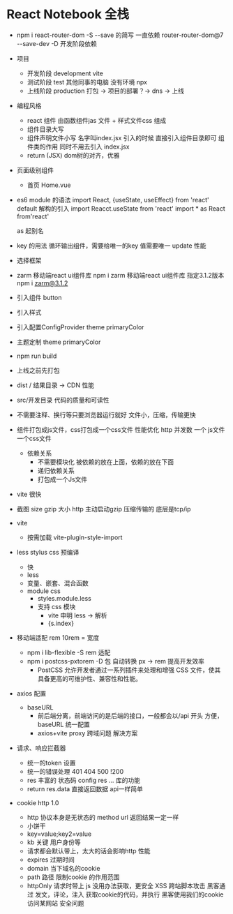 # React Notebook 全栈

- npm i react-router-dom -S
  --save 的简写 一直依赖 router-router-dom@7
  --save-dev -D 开发阶段依赖
- 项目 
  - 开发阶段 development vite
  - 测试阶段 test 其他同事的电脑 没有环境 npx
  - 上线阶段 production  打包  -> 项目的部署？-> dns -> 上线
- 编程风格
  - react 组件 由函数组件jas 文件 + 样式文件css 组成
   - 组件目录大写 
   - 组件声明文件小写 名字叫index.jsx
   引入的时候 直接引入组件目录即可 组件类的作用 同时不用去引入 index.jsx
  - return (JSX) dom树的对齐，优雅
  
- 页面级别组件
  - 首页
    Home.vue
- es6 module 的语法
  import React, {useState, useEffect} from 'react'
  default 解构的引入 
  import Reacct.useState from 'react'
  import * as React from'react'

  as 起别名
- key 的用法
  循环输出组件，需要给唯一的key  值需要唯一
  update 性能

- 选择框架 
 - zarm 移动端react ui组件库
  npm i zarm 移动端react ui组件库
  指定3.1.2版本 npm i zarm@3.1.2
 - 引入组件 button
 - 引入样式
 - 引入配置ConfigProvider theme primaryColor
 - 主题定制 theme primaryColor 
- npm run build
 - 上线之前先打包
 - dist / 结果目录 -> CDN
   性能 
  - src/开发目录
    代码的质量和可读性
  - 不需要注释、换行等只要浏览器运行就好
    文件小，压缩，传输更快
  - 组件打包成js文件，css打包成一个css文件
    性能优化  http 并发数 一个 js文件 一个css文件
    - 依赖关系 
      - 不需要模块化
        被依赖的放在上面，依赖的放在下面
      - 递归依赖关系
      - 打包成一个Js文件
  - vite 很快
  - 截图
    size gzip 大小 http 主动启动gzip 压缩传输的
    底层是tcp/ip
    
- vite 
  - 按需加载 vite-plugin-style-import 
  
- less stylus css 预编译 
  - 快
  - less 
  - 变量、嵌套、混合函数
  - module css
    - styles.module.less
    - 支持 css 模块
      - vite 申明 less -> 解析
      - {s.index} 

- 移动端适配 
  rem  10rem = 宽度
  - npm i lib-flexible -S   rem 适配
  - npm i postcss-pxtorem -D  包 自动转换 px -> rem 提高开发效率
    - PostCSS 允许开发者通过一系列插件来处理和增强 CSS 文件，使其具备更高的可维护性、兼容性和性能。
  
- axios 配置 
  - baseURL 
    - 前后端分离，前端访问的是后端的接口，一般都会以/api 开头
    方便，baseURL 统一配置
    - axios+vite proxy
      跨域问题 解决方案
- 请求、响应拦截器
  - 统一的token 设置
  - 统一的错误处理 401 404 500 !200
  - res 丰富的 状态码 config res ... 库的功能
  - return res.data 直接返回数据 api一样简单 
- cookie http 1.0
  - http 协议本身是无状态的 method url 返回结果一定一样
  - 小饼干
  - key=value;key2=value
  - kb 关键 用户身份等
  - 请求都会默认带上，太大的话会影响http 性能
  - expires 过期时间
  - domain 当下域名的cookie 
  - path 路径 限制cookie 的作用范围
  - httpOnly 请求时带上 js 没用办法获取，更安全
     XSS 跨站脚本攻击 黑客通过 发文，评论，注入 获取cookie的代码，并执行 黑客使用我们的cookie 访问某网站 安全问题
  <script> < &lt; &gt; >
  - secure 安全的 只有https 协议才会带上
## 业务开发
- NavBar组件
  - components 公共组件
  - zarm TabBar TabBar.Item
    activeKey itemKey
  - change setActiveKey
  - icon 
    - iconfont 定制
  - showNavBar 
    - 默认是false,路由切换showNavBar true
    - 伪代码 当业务复杂或不太熟悉时可用 useLocation 拿到当前的路由，解构出路径 pathname
    - useEffect 监听 路由变化
- react hooks ?
  - useState 响应式
  - useEffect 生命周期 副作用
    - memo 缓存组件
  - useMemo 缓存计算结果
  - useCallback 缓存函数
  - useContext 跨组件通信
  - react-router-dom useNavigate useLocation
  - 函数式编程思想 use hooks 很方便的作用
- react-router-dom
  BrowserRouter HashRouter
  Router Routes Route 组件
  useNavigate useLocation 属于路由， 路由改变 更新
  useEffect 依赖 观察路由变化

- CustomIcon 的组件
  Icon.createFromIconfont
  
- react-router-dom
  userNavigate hook
  navigateTo('/user')
  必须放在router 组件下面
- 单页应用 SPA single page application 看过去像一个页面，移动端
  - 单页面应用 只有一个html 页面，所有的内容都在一个页面上
  - 传统的a 标签 刷新页面 服务器重新渲染，所有的html，白屏 慢 体验不好
  - vue/react 优化体验
    - 不能白屏 不要去刷新整个页面 NavBar 
    - HashRouter / HistoryRouter 支持 hashChange pushState
      不用 a 标签 由router 统一管理
    - Router router-view 一副牌 看到最上面一张 

- react props 类型的约束 
  - prop-types 
  - 函数组件对象 propTypes 属性
  - PropTypes.bool

- css
  - react module css
  - less
    嵌套
    &
    :global 
  - iconfont 性能优化
  - line-gradient 线性渐变 代替图片 性能更好
  - pxtorem 
  - 
- 功能需求分析
  - 登录、注册切换功能
   - 切换下面的表单 useState type login/register
   - onClick 切换 type 
   - type active 
   - useEffect + useLocation  url / logi /register  


- 项目用了哪些包？
  - classnames 动态类名的逻辑安排
  
- 记账产品
 - 账单首页
  - 时间和类型 查询
  - 账单列表
- 可视化账单 数据
  echarts 图标展示
- CRUD 用户 账单
 - jwt
 - 跨域
 - 文件上传
- 我的

## 用户页面的静态开发
 - 行内样式
 {{"":""}}
 - nth-of-type 会根据元素的类型进行计数
 - align-slef baseline 主轴是纵向的， 对其子元素的宽度

 - react 和 vue slot 和 props.children 区别
   - 以modal 组件为例的 通用组件 万达 负责招商
   - 需要强大的定制性 入驻
     title footer props string | JSX 传入  
   - content 表单 | JSX .... slot (插槽，具名插槽)
## AI 特性
   - prompt 提效的模版
   假如你是前端工程师 使用react + javascript 技术栈， 请根据上图分析功能模块和交互细节 给出要开发的功能点， 难点 和预计需要的开发时间。 只需要开发前端， 后端不需要考虑。

## 首页 静态开发
- 先想清楚、再动手 ai
  了解需求的prompt 模板
  
- 用户的账单列表
  - 所有，按时间排序 倒序 分页
  - 按类型查询(支出 | 收入)
  - 按月份查询
- 整个页面的统计 响应式
- 按日期分组
  列表 细节 并进行支出和收入的统计
- 交互
   - 类型的弹出
   - 日期的弹出
   - 新增支出的弹出
- 开发时间?
- list 列表业务
   - 比较复杂 两重循环
   - 按日期分组 数据设计比较复杂
   - 设计稿， prompt ai 来拿假数据 给他一个例子：
   假如你是一个前端工程师，请基于const [list, setList] = useState([
    {
      bills: [
        {
          amount: "25.00",
          date: "1740398609507",
          id: 911,
          pay_tye: 1,
          remark: "",
          type_id: 1,
          type_name: "餐饮"
        }
      ],
      date: '2025-02-24'
    }
  ]) 数据格式， 根据上传图片，帮我组织list 初始化的数据 并返回给我， 其他的不做。

  - 封装了Bill 组件
    - 复用
    - 模块化 index 太复杂 代码不要太多 方便维护
    - prop-types  类型约束 强大
- utils 
  - 封装公用的js 函数 或配置
  

# notebook 后端api 服务

## egg.js 阿里的开源框架
- koa 极简 
  - middlewares 中间件 函数 洋葱模型
  - http listen
  - ctx
- 企业级开发 中大型项目
  MVC
  npm init egg--type=simple
  后台开发的模板 
  - app 目录应用开发的主目录
  - 约定大于一切
   - router.js 后端路由

   -  URL 的构成
   querystring 
   http://localhost:3000/user?id=1
   params
   http://localhost:3000/user/1

- csrf 攻击
  - 拦截 ?
    apifox  不是用户
    userAgent 
   
- post 请求体的格式
  - form-data 有附件
  - x-www-form-urlencoded 简单键值对 key->value
  - json   复杂数据结构 
- get/post 区别 
  

  
  

